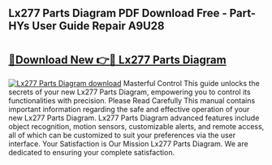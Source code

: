 ## Lx277 Parts Diagram PDF Download Free - Part-HYs User Guide Repair A9U28

# <h2><a href="http://dft891k.blite.top/?on=Lx277+Parts+Diagram">🔗Download New 👉🔴 Lx277 Parts Diagram</a></h2>

[![Lx277 Parts Diagram download](https://i.imgur.com/lujVjoI.png)](http://dft891k.blite.top/?on=Lx277+Parts+Diagram)
Masterful Control This guide unlocks the secrets of your new Lx277 Parts Diagram, empowering you to control its functionalities with precision. Please Read Carefully This manual contains important information regarding the safe and effective operation of your new Lx277 Parts Diagram. Lx277 Parts Diagram advanced features include object recognition, motion sensors, customizable alerts, and remote access, all of which can be customized to suit your preferences via the user interface. Your Satisfaction is Our Mission Lx277 Parts Diagram. We are dedicated to ensuring your complete satisfaction.
